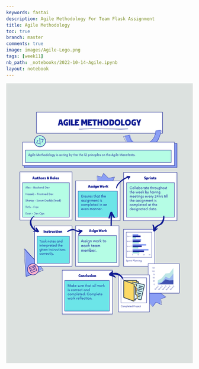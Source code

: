 ```yaml
---
keywords: fastai
description: Agile Methodology For Team Flask Assignment
title: Agile Methodology
toc: true
branch: master
comments: true
image: images/Agile-Logo.png
tags: [week11]
nb_path: _notebooks/2022-10-14-Agile.ipynb
layout: notebook
---
```


<!--
#################################################
### THIS FILE WAS AUTOGENERATED! DO NOT EDIT! ###
#################################################
# file to edit: _notebooks/2022-10-14-Agile.ipynb
-->

<div class="container" id="notebook-container">
        
<div class="cell border-box-sizing text_cell rendered"><div class="inner_cell">
<div class="text_cell_render border-box-sizing rendered_html">
<p><img src="https://github.com/Tirth-Thakkar/APCSP-Blog/blob/master/images/Agile.png?raw=true" alt="Agile"></p>

</div>
</div>
</div>
</div>
 

